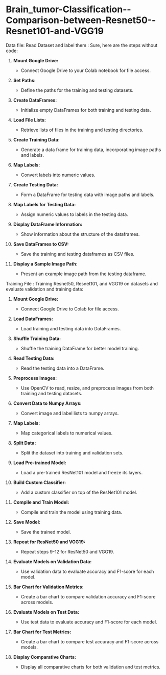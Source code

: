 # Brain_tumor-Classification--Comparison-between-Resnet50--Resnet101-and-VGG19
Data file: Read Dataset and label them :
Sure, here are the steps without code:

1. **Mount Google Drive:**
   - Connect Google Drive to your Colab notebook for file access.

2. **Set Paths:**
   - Define the paths for the training and testing datasets.

3. **Create DataFrames:**
   - Initialize empty DataFrames for both training and testing data.

4. **Load File Lists:**
   - Retrieve lists of files in the training and testing directories.

5. **Create Training Data:**
   - Generate a data frame for training data, incorporating image paths and labels.

6. **Map Labels:**
   - Convert labels into numeric values.

7. **Create Testing Data:**
   - Form a DataFrame for testing data with image paths and labels.

8. **Map Labels for Testing Data:**
   - Assign numeric values to labels in the testing data.

9. **Display DataFrame Information:**
   - Show information about the structure of the dataframes.

10. **Save DataFrames to CSV:**
    - Save the training and testing dataframes as CSV files.

11. **Display a Sample Image Path:**
    - Present an example image path from the testing dataframe.
   
Training File : Training Resnet50, Resnet101, and VGG19 on datasets and evaluate validation and training data:
1. **Mount Google Drive:**
   - Connect Google Drive to Colab for file access.

2. **Load DataFrames:**
   - Load training and testing data into DataFrames.

3. **Shuffle Training Data:**
   - Shuffle the training DataFrame for better model training.

4. **Read Testing Data:**
   - Read the testing data into a DataFrame.

5. **Preprocess Images:**
   - Use OpenCV to read, resize, and preprocess images from both training and testing datasets.

6. **Convert Data to Numpy Arrays:**
   - Convert image and label lists to numpy arrays.

7. **Map Labels:**
   - Map categorical labels to numerical values.

8. **Split Data:**
   - Split the dataset into training and validation sets.

9. **Load Pre-trained Model:**
   - Load a pre-trained ResNet101 model and freeze its layers.

10. **Build Custom Classifier:**
    - Add a custom classifier on top of the ResNet101 model.

11. **Compile and Train Model:**
    - Compile and train the model using training data.

12. **Save Model:**
    - Save the trained model.

13. **Repeat for ResNet50 and VGG19:**
    - Repeat steps 9-12 for ResNet50 and VGG19.

14. **Evaluate Models on Validation Data:**
    - Use validation data to evaluate accuracy and F1-score for each model.

15. **Bar Chart for Validation Metrics:**
    - Create a bar chart to compare validation accuracy and F1-score across models.

16. **Evaluate Models on Test Data:**
    - Use test data to evaluate accuracy and F1-score for each model.

17. **Bar Chart for Test Metrics:**
    - Create a bar chart to compare test accuracy and F1-score across models.

18. **Display Comparative Charts:**
    - Display all comparative charts for both validation and test metrics.

